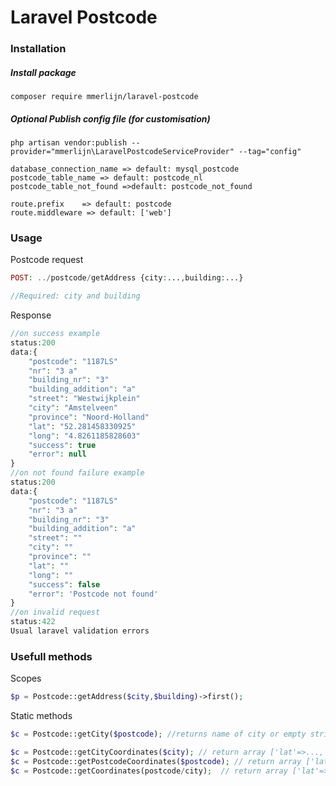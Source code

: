 # Laravel Postcode

### Installation

##### Install package

```
composer require mmerlijn/laravel-postcode
```

##### Optional Publish config file (for customisation)

```
php artisan vendor:publish --provider="mmerlijn\LaravelPostcodeServiceProvider" --tag="config"

database_connection_name => default: mysql_postcode
postcode_table_name => default: postcode_nl
postcode_table_not_found =>default: postcode_not_found

route.prefix    => default: postcode
route.middleware => default: ['web']
```

### Usage

Postcode request

```php
POST: ../postcode/getAddress {city:...,building:...}

//Required: city and building
```

Response

```php
//on success example
status:200
data:{
    "postcode": "1187LS"
    "nr": "3 a"
    "building_nr": "3"
    "building_addition": "a"
    "street": "Westwijkplein"
    "city": "Amstelveen"
    "province": "Noord-Holland"
    "lat": "52.281458330925"
    "long": "4.8261185828603"
    "success": true
    "error": null
}
//on not found failure example
status:200
data:{
    "postcode": "1187LS"
    "nr": "3 a"
    "building_nr": "3"
    "building_addition": "a"
    "street": ""
    "city": ""
    "province": ""
    "lat": ""
    "long": ""
    "success": false
    "error": 'Postcode not found'
}
//on invalid request
status:422
Usual laravel validation errors
```

### Usefull methods

Scopes

```php
$p = Postcode::getAddress($city,$building)->first();
```

Static methods

```php
$c = Postcode::getCity($postcode); //returns name of city or empty string

$c = Postcode::getCityCoordinates($city); // return array ['lat'=>...,'long'=>...]
$c = Postcode::getPostcodeCoordinates($postcode); // return array ['lat'=>...,'long'=>...]
$c = Postcode::getCoordinates(postcode/city);  // return array ['lat'=>...,'long'=>...]
```